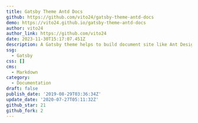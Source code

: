 ```yaml
---
title: Gatsby Theme Antd Docs
github: https://github.com/vito24/gatsby-theme-antd-docs
demo: https://vito24.github.io/gatsby-theme-antd-docs
author: vito24
author_link: https://github.com/vito24
date: 2023-11-30T15:17:07.451Z
description: A Gatsby theme helps to build document site like Ant Design quickly.
ssg:
  - Gatsby
css: []
cms:
  - Markdown
category:
  - Documentation
draft: false
publish_date: '2019-08-29T03:36:34Z'
update_date: '2020-07-27T05:11:32Z'
github_star: 21
github_fork: 2
---
```

